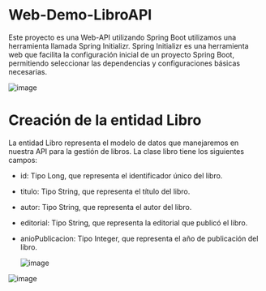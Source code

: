 # Web-Demo-LibroAPI
Este proyecto es una Web-API utilizando Spring Boot utilizamos una herramienta llamada Spring Initializr. Spring Initializr es una herramienta web que facilita la configuración inicial de un proyecto Spring Boot, permitiendo seleccionar las dependencias y configuraciones básicas necesarias.

![image](https://github.com/Danielpalma54/Demo-LibroAPI/assets/147771801/1089feb2-a275-4981-805e-f7c30b5fc421)




# Creación de la entidad Libro
La entidad Libro representa el modelo de datos que manejaremos en nuestra API para la gestión de libros.
La clase libro tiene los siguientes campos: 
- id: Tipo Long, que representa el identificador único del libro.
- titulo: Tipo String, que representa el título del libro.
- autor: Tipo String, que representa el autor del libro.
- editorial: Tipo String, que representa la editorial que publicó el libro.
- anioPublicacion: Tipo Integer, que representa el año de publicación del libro.

  ![image](https://github.com/Danielpalma54/Demo-LibroAPI/assets/147771801/2de7f26e-f12f-4b40-8de7-a703e995aa16)

![image](https://github.com/Danielpalma54/Demo-LibroAPI/assets/147771801/528f02c3-a73d-4a43-8e0d-1951ad09db88)

